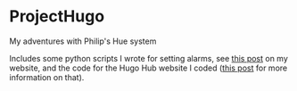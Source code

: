 # ProjectHugo
My adventures with Philip's Hue system

Includes some python scripts I wrote for setting alarms, see [this post](http://rlamacraft.co.uk/projects/projectHugo-PartOne.html) on my website, and the code for the Hugo Hub website I coded ([this post](http://rlamacraft.co.uk/projects/projectHugo-PartTwo.html) for more information on that).
